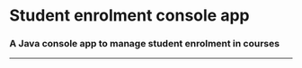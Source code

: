 # Student enrolment console app
<h3>A Java console app to manage student enrolment in courses</h3>
<hr>

